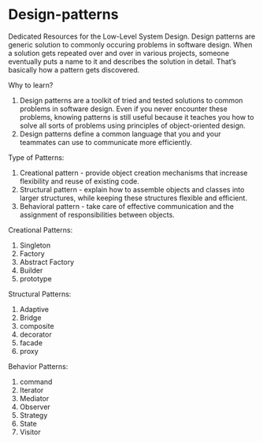 # Design-patterns
Dedicated Resources for the Low-Level System Design.
Design patterns are generic solution to commonly occuring problems in software design.
When a solution gets repeated over and over in various projects, someone eventually puts a name to it and describes the solution in detail. That’s basically how a pattern gets discovered.

Why to learn?
1. Design patterns are a toolkit of tried and tested solutions to common problems in software design. Even if you never encounter these problems, knowing patterns is still useful because it teaches you how to solve all sorts of problems using principles of object-oriented design.
2. Design patterns define a common language that you and your teammates can use to communicate more efficiently. 

Type of Patterns:
1. Creational pattern -  provide object creation mechanisms that increase flexibility and reuse of existing code.
3. Structural pattern - explain how to assemble objects and classes into larger structures, while keeping these structures flexible and efficient.
4. Behavioral pattern - take care of effective communication and the assignment of responsibilities between objects.

Creational Patterns:
1. Singleton
2. Factory
3. Abstract Factory
4. Builder
5. prototype

Structural Patterns:
1. Adaptive
2. Bridge
3. composite
4. decorator
5. facade
6. proxy

Behavior Patterns:
1. command
2. Iterator
3. Mediator
4. Observer
5. Strategy
6. State
7. Visitor





   

